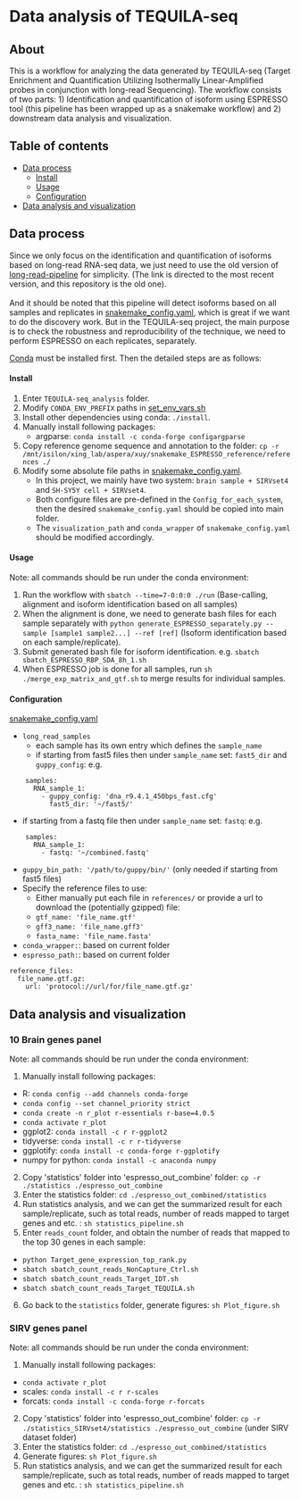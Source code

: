 # Data analysis of TEQUILA-seq

## About

This is a workflow for analyzing the data generated by TEQUILA-seq (Target Enrichment and Quantification Utilizing Isothermally Linear-Amplified probes in conjunction with long-read Sequencing). The workflow consists of two parts: 1) Identification and quantification of isoform using ESPRESSO tool (this pipeline has been wrapped up as a snakemake workflow) and 2) downstream data analysis and visualization. 


## Table of contents

* [Data process](#data-process)
  + [Install](#install)
  + [Usage](#usage)
  + [Configuration](#configuration)
* [Data analysis and visualization](#data-analysis-and-visualization)


## Data process

Since we only focus on the identification and quantification of isoforms based on long-read RNA-seq data, we just need to use the old version of [long-read-pipeline](https://github.com/Xinglab/long-read-pipeline/) for simplicity. (The link is directed to the most recent version, and this repository is the old one). <br/><br/>
And it should be noted that this pipeline will detect isoforms based on all samples and replicates in [snakemake_config.yaml](snakemake_config.yaml), which is great if we want to do the discovery work. But in the TEQUILA-seq project, the main purpose is to check the robustness and reproducibility of the technique, we need to perform ESPRESSO on each replicates, separately. <br/>

[Conda](https://docs.conda.io/projects/conda/en/latest/user-guide/install/linux.html) must be installed first. Then the detailed steps are as follows:

#### Install

1. Enter `TEQUILA-seq_analysis` folder.
2. Modify `CONDA_ENV_PREFIX` paths in [set_env_vars.sh](set_env_vars.sh)
3. Install other dependencies using conda: `./install`.
4. Manually install following packages:
    + argparse: `conda install -c conda-forge configargparse`
5. Copy reference genome sequence and annotation to the folder: `cp -r /mnt/isilon/xing_lab/aspera/xuy/snakemake_ESPRESSO_reference/references ./`
6. Modify some absolute file paths in [snakemake_config.yaml](snakemake_config.yaml).
    + In this project, we mainly have two system: `brain sample + SIRVset4` and `SH-SY5Y cell + SIRVset4`.
    + Both configure files are pre-defined in the `Config_for_each_system`, then the desired `snakemake_config.yaml` should be copied into main folder.
    + The `visualization_path` and `conda_wrapper` of `snakemake_config.yaml` should be modified accordingly.

#### Usage

Note: all commands should be run under the conda environment: 
1. Run the workflow with `sbatch --time=7-0:0:0 ./run` (Base-calling, alignment and isoform identification based on all samples)
2. When the alignment is done, we need to generate bash files for each sample separately with `python generate_ESPRESSO_separately.py --sample [sample1 sample2...] --ref [ref]` (Isoform identification based on each sample/replicate). 
3. Submit generated bash file for isoform identification.   e.g. `sbatch sbatch_ESPRESSO_RBP_SDA_8h_1.sh`
4. When ESPRESSO job is done for all samples, run `sh ./merge_exp_matrix_and_gtf.sh` to merge results for individual samples.

#### Configuration

[snakemake_config.yaml](snakemake_config.yaml)
* `long_read_samples`
  + each sample has its own entry which defines the `sample_name`
  + if starting from fast5 files then under `sample_name` set: `fast5_dir` and `guppy_config`: e.g.
```
    samples:
      RNA_sample_1:
        - guppy_config: 'dna_r9.4.1_450bps_fast.cfg'
          fast5_dir: '~/fast5/'
```
  + if starting from a fastq file then under `sample_name` set: `fastq`: e.g.
```
    samples:
      RNA_sample_1:
        - fastq: '~/combined.fastq'
```
* `guppy_bin_path: '/path/to/guppy/bin/'` (only needed if starting from fast5 files)
* Specify the reference files to use:
  + Either manually put each file in `references/` or provide a url to download the (potentially gzipped) file:
  + `gtf_name: 'file_name.gtf'`
  + `gff3_name: 'file_name.gff3'`
  + `fasta_name: 'file_name.fasta'`
* `conda_wrapper:`: based on current folder
* `espresso_path:`: based on current folder
```
reference_files:
  file_name.gtf.gz:
    url: 'protocol://url/for/file_name.gtf.gz'
```


## Data analysis and visualization

### 10 Brain genes panel
Note: all commands should be run under the conda environment: 
1. Manually install following packages:
  + R: `conda config --add channels conda-forge`
  + `conda config --set channel_priority strict`
  + `conda create -n r_plot r-essentials r-base=4.0.5`
  + `conda activate r_plot`
  + ggplot2: `conda install -c r r-ggplot2`
  + tidyverse: `conda install -c r r-tidyverse`
  + ggplotify: `conda install -c conda-forge r-ggplotify`
  + numpy for python: `conda install -c anaconda numpy`
2. Copy 'statistics' folder into 'espresso_out_combine' folder: `cp -r ./statistics ./espresso_out_combine`
3. Enter the statistics folder: `cd ./espresso_out_combined/statistics`
4. Run statistics analysis, and we can get the summarized result for each sample/replicate, such as total reads, number of reads mapped to target genes and etc. :  `sh statistics_pipeline.sh`
5. Enter `reads_count` folder, and obtain the number of reads that mapped to the top 30 genes in each sample:
  + `python Target_gene_expression_top_rank.py`
  + `sbatch sbatch_count_reads_NonCapture_Ctrl.sh`
  + `sbatch sbatch_count_reads_Target_IDT.sh`
  + `sbatch sbatch_count_reads_Target_TEQUILA.sh`
6. Go back to the `statistics` folder, generate figures: `sh Plot_figure.sh`



### SIRV genes panel
Note: all commands should be run under the conda environment: 
1. Manually install following packages:
  + `conda activate r_plot`
  + scales: `conda install -c r r-scales`
  + forcats: `conda install -c conda-forge r-forcats`
2. Copy 'statistics' folder into 'espresso_out_combine' folder: `cp -r ./statistics_SIRVset4/statistics ./espresso_out_combine` (under SIRV dataset folder)
3. Enter the statistics folder: `cd ./espresso_out_combined/statistics`
4. Generate figures: `sh Plot_figure.sh`
5. Run statistics analysis, and we can get the summarized result for each sample/replicate, such as total reads, number of reads mapped to target genes and etc. :  `sh statistics_pipeline.sh`